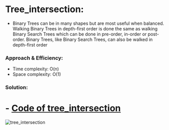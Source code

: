 # Tree_intersection:
<!-- Short summary or background information -->
-  Binary Trees can be in many shapes but are most useful when balanced. Walking Binary Trees in depth-first order is done the same as walking Binary Search Trees which can be done in pre-order, in-order or post-order. Binary Trees, like Binary Search Trees, can also be walked in depth-first order

### Approach & Efficiency:
<!-- What approach did you take? Why? What is the Big O space/time for this approach? -->
- Time complexity: O(n)
- Space complexity: O(1)

### Solution:
<!-- Embedded whiteboard image -->

# - [Code of tree_intersection](tree_intersection.py)

![tree_intersection](../assets/.PNG)